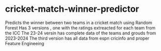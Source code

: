 # cricket-match-winner-predictor
Predicts the winner between two teams in a cricket match using Random Forest 
Has 3 versions , one with the ratings extreacted for each team from the ICC 
The 23-24 versin has complete data of the teams and grouds from 2023-2024
The third version has all data from espn cricinfo and proper Feature Engineeing 

